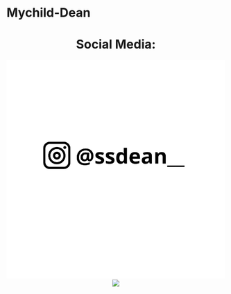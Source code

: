 # Mychild-Dean
<h1 align="center"> Social Media: </h1>
  <p align="center">
    <a href="https://www.linkedin.com/in/mychild-dean-akhtar-ghani-b7aa822a4?utm_source=share&utm_campaign=share_via&utm_content=profile&utm_medium=android_app">
      <img src="image/@ssdean__.png">
    </a>
    <a href="https://www.instagram.com/ssdean__?igsh=YmN2bmpqZXdycXdi">
      <img src="image/@ssdean__(1).png">
    </a>
  </p>
</h1>
